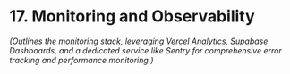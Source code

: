 # 17. Monitoring and Observability

_(Outlines the monitoring stack, leveraging Vercel Analytics, Supabase Dashboards, and a dedicated service like Sentry for comprehensive error tracking and performance monitoring.)_

